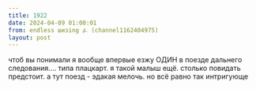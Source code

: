```yaml
---
title: 1922
date: 2024-04-09 01:00:01
from: endless шизing ⍼ (channel1162404975)
layout: post
---
```


чтоб вы понимали я вообще впервые езжу ОДИН в поезде дальнего следования.... типа плацкарт.
я такой малыш ещё. столько повидать предстоит. а тут поезд - эдакая мелочь. но всё равно так интригующе
